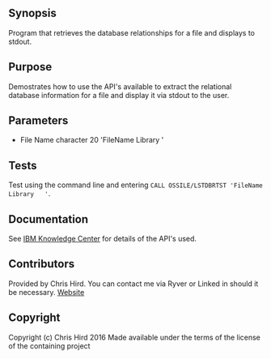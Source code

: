 ## Synopsis
Program that retrieves the database relationships for a file and displays to stdout.

## Purpose
Demostrates how to use the API's available to extract the relational database information for a file and display it via stdout to the user.

## Parameters
* File Name character 20 'FileName  Library   '

## Tests
Test using the command line and entering `CALL OSSILE/LSTDBRTST 'FileName  Library   '`.

## Documentation
See [IBM Knowledge Center](http://www.ibm.com/support/knowledgecenter/ssw_ibm_i) for details of the API's used.

## Contributors
Provided by Chris Hird. You can contact me via Ryver or Linked in should it be necessary.
[Website](http://www.shieldadvanced.com)
   
## Copyright
Copyright (c) Chris Hird 2016 Made available under the terms of the license of the containing project   